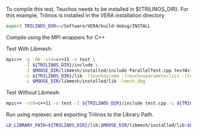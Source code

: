 To compile this test, Teuchos needs to be installed in ${TRILINOS_DIR}. For this example, Trilinos is installed in
the VERA installation directory

```sh
export TRILINOS_DIR=~/Software/VERA/build-debug/INSTALL
```

Compile using the MPI wrappers for C++

Test With Libmesh:

```sh
mpic++ -g -O0 -std=c++11 -o test \
       -I ${TRILINOS_DIR}/include \
       -I $MOOSE_DIR/libmesh/installed/include ParallelTest.cpp testWithLibmesh.cpp \
       -L ${TRILINOS_DIR}/lib -lteuchoscomm -lteuchosparameterlist -lteuchoscore \
       -L $MOOSE_DIR/libmesh/installed/lib -lmesh_dbg
```

Test Without Libmesh:

```sh
mpic++ -std=c++11 -o test -I ${TRILINOS_DIR}/include test.cpp -L ${TRILINOS_DIR}/lib -lteuchoscomm -lteuchosparameterlist -lteuchoscore
```

Run using mpiexec and exporting Trilinos to the Library Path.

```sh
LD_LIBRARY_PATH=${TRILINOS_DIR}/lib:$MOOSE_DIR/libmesh/installed/lib:$LD_LIBRARY_PATH mpiexec -n 8 ./test
```

